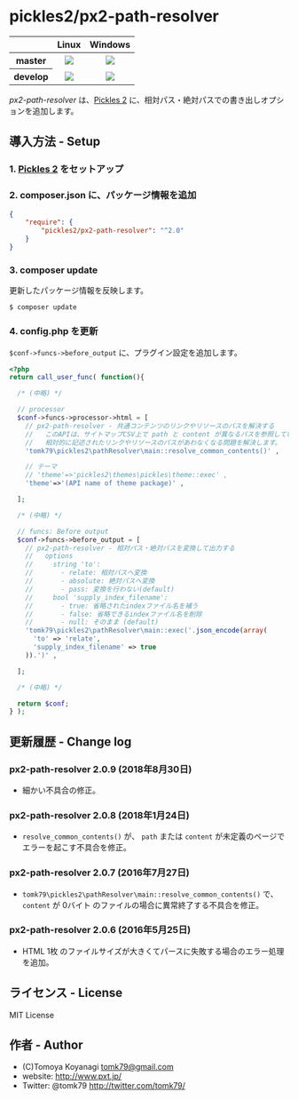 # pickles2/px2-path-resolver


<table>
  <thead>
    <tr>
      <th></th>
      <th>Linux</th>
      <th>Windows</th>
    </tr>
  </thead>
  <tbody>
    <tr>
      <th>master</th>
      <td align="center">
        <a href="https://travis-ci.org/pickles2/px2-path-resolver"><img src="https://secure.travis-ci.org/pickles2/px2-path-resolver.svg?branch=master"></a>
      </td>
      <td align="center">
        <a href="https://ci.appveyor.com/project/pickles2/px2-path-resolver"><img src="https://ci.appveyor.com/api/projects/status/9u7o6tf510e8r7e0/branch/master?svg=true"></a>
      </td>
    </tr>
    <tr>
      <th>develop</th>
      <td align="center">
        <a href="https://travis-ci.org/pickles2/px2-path-resolver"><img src="https://secure.travis-ci.org/pickles2/px2-path-resolver.svg?branch=develop"></a>
      </td>
      <td align="center">
        <a href="https://ci.appveyor.com/project/pickles2/px2-path-resolver"><img src="https://ci.appveyor.com/api/projects/status/9u7o6tf510e8r7e0/branch/develop?svg=true"></a>
      </td>
    </tr>
  </tbody>
</table>

_px2-path-resolver_ は、[Pickles 2](http://pickles2.pxt.jp/) に、相対パス・絶対パスでの書き出しオプションを追加します。


## 導入方法 - Setup

### 1. [Pickles 2](http://pickles2.pxt.jp/) をセットアップ

### 2. composer.json に、パッケージ情報を追加

```json
{
    "require": {
        "pickles2/px2-path-resolver": "^2.0"
    }
}
```

### 3. composer update

更新したパッケージ情報を反映します。

```
$ composer update
```

### 4. config.php を更新

`$conf->funcs->before_output` に、プラグイン設定を追加します。

```php
<?php
return call_user_func( function(){

  /* (中略) */

  // processor
  $conf->funcs->processor->html = [
    // px2-path-resolver - 共通コンテンツのリンクやリソースのパスを解決する
    //   このAPIは、サイトマップCSV上で path と content が異なるパスを参照している場合に、
    //   相対的に記述されたリンクやリソースのパスがあわなくなる問題を解決します。
    'tomk79\pickles2\pathResolver\main::resolve_common_contents()' ,

    // テーマ
    // 'theme'=>'pickles2\themes\pickles\theme::exec' ,
    'theme'=>'(API name of theme package)' ,

  ];

  /* (中略) */

  // funcs: Before output
  $conf->funcs->before_output = [
    // px2-path-resolver - 相対パス・絶対パスを変換して出力する
    //   options
    //     string 'to':
    //       - relate: 相対パスへ変換
    //       - absolute: 絶対パスへ変換
    //       - pass: 変換を行わない(default)
    //     bool 'supply_index_filename':
    //       - true: 省略されたindexファイル名を補う
    //       - false: 省略できるindexファイル名を削除
    //       - null: そのまま (default)
    'tomk79\pickles2\pathResolver\main::exec('.json_encode(array(
      'to' => 'relate',
      'supply_index_filename' => true
    )).')' ,

  ];

  /* (中略) */

  return $conf;
} );
```


## 更新履歴 - Change log

### px2-path-resolver 2.0.9 (2018年8月30日)

- 細かい不具合の修正。

### px2-path-resolver 2.0.8 (2018年1月24日)

- `resolve_common_contents()` が、 `path` または `content` が未定義のページでエラーを起こす不具合を修正。

### px2-path-resolver 2.0.7 (2016年7月27日)

- `tomk79\pickles2\pathResolver\main::resolve_common_contents()` で、 `content` が 0バイト のファイルの場合に異常終了する不具合を修正。

### px2-path-resolver 2.0.6 (2016年5月25日)

- HTML 1枚 のファイルサイズが大きくてパースに失敗する場合のエラー処理を追加。


## ライセンス - License

MIT License


## 作者 - Author

- (C)Tomoya Koyanagi <tomk79@gmail.com>
- website: <http://www.pxt.jp/>
- Twitter: @tomk79 <http://twitter.com/tomk79/>

